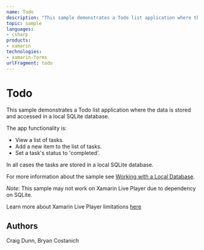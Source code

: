 ```yaml
---
name: Todo
description: "This sample demonstrates a Todo list application where the data is stored and accessed in a local SQLite database. The app functionality is: - View a list of tasks. - Add a new item to the list of tasks. - Set a task's status to 'completed'. In all cases the tasks are stored in a local SQLite database. For more information about the sample see Working with a Local Database. Note: This sample may not work on Xamarin Live Player due to dependency on SQLite. Learn more about Xamarin Live Player limitations here"
topic: sample
languages:
- csharp
products:
- xamarin
technologies:
- xamarin-forms
urlFragment: todo
---
```

Todo
====

This sample demonstrates a Todo list application where the data is stored and accessed in a local SQLite database.

The app functionality is:

- View a list of tasks.
- Add a new item to the list of tasks.
- Set a task's status to 'completed'.

In all cases the tasks are stored in a local SQLite database.

For more information about the sample see [Working with a Local Database](https://developer.xamarin.com/guides/xamarin-forms/working-with/databases/).

_Note_: This sample may not work on Xamarin Live Player due to dependency on SQLite.

Learn more about Xamarin Live Player limitations [here](https://developer.xamarin.com/guides/cross-platform/live/limitations/#Limitations)

Authors
-------

Craig Dunn, Bryan Costanich
